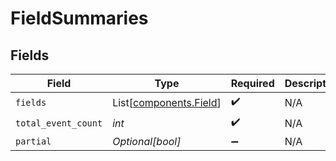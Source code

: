# FieldSummaries


## Fields

| Field                                                      | Type                                                       | Required                                                   | Description                                                |
| ---------------------------------------------------------- | ---------------------------------------------------------- | ---------------------------------------------------------- | ---------------------------------------------------------- |
| `fields`                                                   | List[[components.Field](../../models/components/field.md)] | :heavy_check_mark:                                         | N/A                                                        |
| `total_event_count`                                        | *int*                                                      | :heavy_check_mark:                                         | N/A                                                        |
| `partial`                                                  | *Optional[bool]*                                           | :heavy_minus_sign:                                         | N/A                                                        |